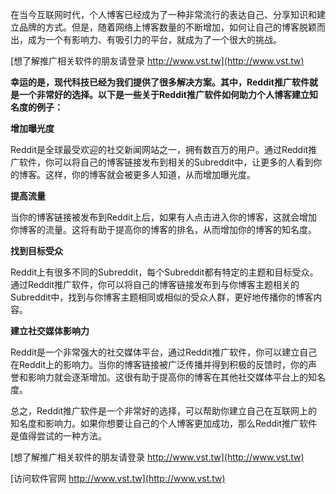 在当今互联网时代，个人博客已经成为了一种非常流行的表达自己、分享知识和建立品牌的方式。但是，随着网络上博客数量的不断增加，如何让自己的博客脱颖而出，成为一个有影响力、有吸引力的平台，就成为了一个很大的挑战。

[想了解推广相关软件的朋友请登录 http://www.vst.tw](http://www.vst.tw)

**幸运的是，现代科技已经为我们提供了很多解决方案。其中，Reddit推广软件就是一个非常好的选择。以下是一些关于Reddit推广软件如何助力个人博客建立知名度的例子：**

**增加曝光度**

Reddit是全球最受欢迎的社交新闻网站之一，拥有数百万的用户。通过Reddit推广软件，你可以将自己的博客链接发布到相关的Subreddit中，让更多的人看到你的博客。这样，你的博客就会被更多人知道，从而增加曝光度。

**提高流量**

当你的博客链接被发布到Reddit上后，如果有人点击进入你的博客，这就会增加你博客的流量。这将有助于提高你的博客的排名，从而增加你的博客的知名度。

**找到目标受众**

Reddit上有很多不同的Subreddit，每个Subreddit都有特定的主题和目标受众。通过Reddit推广软件，你可以将自己的博客链接发布到与你博客主题相关的Subreddit中，找到与你博客主题相同或相似的受众人群，更好地传播你的博客内容。

**建立社交媒体影响力**

Reddit是一个非常强大的社交媒体平台，通过Reddit推广软件，你可以建立自己在Reddit上的影响力。当你的博客链接被广泛传播并得到积极的反馈时，你的声誉和影响力就会逐渐增加。这很有助于提高你的博客在其他社交媒体平台上的知名度。

总之，Reddit推广软件是一个非常好的选择，可以帮助你建立自己在互联网上的知名度和影响力。如果你想要让自己的个人博客更加成功，那么Reddit推广软件是值得尝试的一种方法。

[想了解推广相关软件的朋友请登录 http://www.vst.tw](http://www.vst.tw)


[访问软件官网 http://www.vst.tw](http://www.vst.tw)
